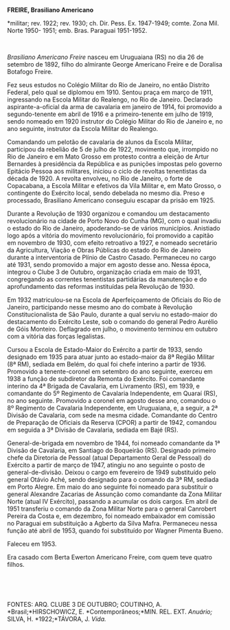 **FREIRE, Brasiliano Americano**

\*militar; rev. 1922; rev. 1930; ch. Dir. Pess. Ex. 1947-1949; comte.
Zona Mil. Norte 1950- 1951; emb. Bras. Paraguai 1951-1952.

 

*Brasiliano Americano Freire* nasceu em Uruguaiana (RS) no dia 26 de
setembro de 1892, filho do almirante George Americano Freire e de
Doralisa Botafogo Freire.

Fez seus estudos no Colégio Militar do Rio de Janeiro, no então Distrito
Federal, pelo qual se diplomou em 1910. Sentou praça em março de 1911,
ingressando na Escola Militar do Realengo, no Rio de Janeiro. Declarado
aspirante-a-oficial da arma de cavalaria em janeiro de 1914, foi
promovido a segundo-tenente em abril de 1916 e a primeiro-tenente em
julho de 1919, sendo nomeado em 1920 instrutor do Colégio Militar do Rio
de Janeiro e, no ano seguinte, instrutor da Escola Militar do Realengo.

Comandando um pelotão de cavalaria de alunos da Escola Militar,
participou da rebelião de 5 de julho de 1922, movimento que, irrompido
no Rio de Janeiro e em Mato Grosso em protesto contra a eleição de Artur
Bernardes à presidência da República e as punições impostas pelo governo
Epitácio Pessoa aos militares, iniciou o ciclo de revoltas tenentistas
da década de 1920. A revolta envolveu, no Rio de Janeiro, o forte de
Copacabana, a Escola Militar e efetivos da Vila Militar e, em Mato
Grosso, o contingente do Exército local, sendo debelada no mesmo dia.
Preso e processado, Brasiliano Americano conseguiu escapar da prisão em
1925.

Durante a Revolução de 1930 organizou e comandou um destacamento
revolucionário na cidade de Porto Novo do Cunha (MG), com o qual invadiu
o estado do Rio de Janeiro, apoderando-se de vários municípios.
Anistiado logo após a vitória do movimento revolucionário, foi promovido
a capitão em novembro de 1930, com efeito retroativo a 1927, e nomeado
secretário da Agricultura, Viação e Obras Públicas do estado do Rio de
Janeiro durante a interventoria de Plínio de Castro Casado. Permaneceu
no cargo até 1931, sendo promovido a major em agosto desse ano. Nessa
época, integrou o Clube 3 de Outubro, organização criada em maio de
1931, congregando as correntes tenentistas partidárias da manutenção e
do aprofundamento das reformas instituídas pela Revolução de 1930.

Em 1932 matriculou-se na Escola de Aperfeiçoamento de Oficiais do Rio de
Janeiro, participando nesse mesmo ano do combate à Revolução
Constitucionalista de São Paulo, durante a qual serviu no estado-maior
do destacamento do Exército Leste, sob o comando do general Pedro
Aurélio de Góis Monteiro. Deflagrado em julho, o movimento terminou em
outubro com a vitória das forças legalistas.

Cursou a Escola de Estado-Maior do Exército a partir de 1933, sendo
designado em 1935 para atuar junto ao estado-maior da 8ª Região Militar
(8ª RM), sediada em Belém, do qual foi chefe interino a partir de 1936.
Promovido a tenente-coronel em setembro do ano seguinte, exerceu em 1938
a função de subdiretor da Remonta do Exército. Foi comandante interino
da 4ª Brigada de Cavalaria, em Livramento (RS), em 1939, e comandante do
5º Regimento de Cavalaria Independente, em Quaraí (RS), no ano seguinte.
Promovido a coronel em agosto desse ano, comandou o 8º Regimento de
Cavalaria Independente, em Uruguaiana, e, a seguir, a 2ª Divisão de
Cavalaria, com sede na mesma cidade. Comandante do Centro de Preparação
de Oficiais da Reserva (CPOR) a partir de 1942, comandou em seguida a 3ª
Divisão de Cavalaria, sediada em Bajé (RS).

General-de-brigada em novembro de 1944, foi nomeado comandante da 1ª
Divisão de Cavalaria, em Santiago do Boqueirão (RS). Designado primeiro
chefe da Diretoria de Pessoal (atual Departamento Geral de Pessoal) do
Exército a partir de março de 1947, atingiu no ano seguinte o posto de
general-de-divisão. Deixou o cargo em fevereiro de 1949 substituído pelo
general Otávio Aché, sendo designado para o comando da 3ª RM, sediada em
Porto Alegre. Em maio do ano seguinte foi nomeado para substituir o
general Alexandre Zacarias de Assunção como comandante da Zona Militar
Norte (atual IV Exército), passando a acumular os dois cargos. Em abril
de 1951 transferiu o comando da Zona Militar Norte para o general
Canrobert Pereira da Costa e, em dezembro, foi nomeado embaixador em
comissão no Paraguai em substituição a Agberto da Silva Mafra.
Permaneceu nessa função até abril de 1953, quando foi substituído por
Wagner Pimenta Bueno.

Faleceu em 1953.

Era casado com Berta Ewerton Americano Freire, com quem teve quatro
filhos.

 

 

FONTES: ARQ. CLUBE 3 DE OUTUBRO; COUTINHO, A. *Brasil;*HIRSCHOWICZ, E.
*Contemporâneos;*MIN. REL. EXT. *Anuário;* SILVA, H. *1922;*TÁVORA, J.
*Vida.*

 
